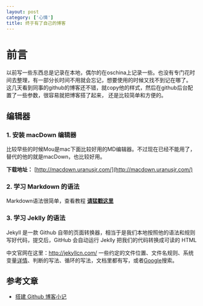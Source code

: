 ```yaml
---
layout: post
category: ['心情']
title: 终于有了自己的博客
---
```


# 前言
以前写一些东西总是记录在本地，偶尔的在oschina上记录一些。也没有专门花时间去整理，有一部分长时间不用就会忘记，想要使用的时候又找不到记在哪了。
这几天看到同事的github的博客还不错，就copy他的样式，然后在github后台配置了一些参数，很容易就把博客搭了起来，
还是比较简单和方便的。


## 编辑器

### 1. 安装 **macDown** 编辑器

比较早些的时候Mou是mac下面比较好用的MD编辑器。不过现在已经不能用了，替代的他的就是macDown，也比较好用。

**下载地址：** [http://macdown.uranusjr.com/](http://macdown.uranusjr.com/)


### 2. 学习 **Markdown** 的语法

Markdown语法很简单，查看教程 [**请猛戳这里**](http://www.markdown.cn/)

### 3. 学习 Jeklly 的语法

Jekyll 是一款 Github 自带的页面转换器，相当于是我们本地按照他的语法和规则写好代码，提交后，GitHub 会自动运行 Jeklly 把我们的代码转换成可读的 HTML

中文官网在这里：<http://jekyllcn.com/>
一些约定的文件位置、文件名规则、系统变量[详情](http://jekyllrb.com/docs/variables/)、判断的写法、循环的写法，文档里都有写，或者[Google](https://www.google.com)搜索。

## 参考文章
 - [搭建 Github 博客小记](http://silverd.cn/2014/11/17/first-blog.html)

